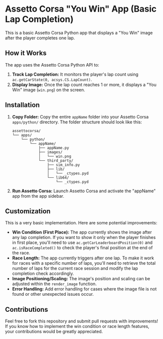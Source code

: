 # Assetto Corsa "You Win" App (Basic Lap Completion)

This is a basic Assetto Corsa Python app that displays a "You Win" image after the player completes one lap.

## How it Works

The app uses the Assetto Corsa Python API to:

1.  **Track Lap Completion:** It monitors the player's lap count using `ac.getCarState(0, acsys.CS.LapCount)`.
2.  **Display Image:** Once the lap count reaches 1 or more, it displays a "You Win" image (`win.png`) on the screen.

## Installation

1.  **Copy Folder:** Copy the entire `appName` folder into your Assetto Corsa `apps/python/` directory. The folder structure should look like this:

    ```
    assettocorsa/
    └── apps/
        └── python/
            └── appName/
                ├── appName.py
                ├── images/
                │   └── win.png
                └── third_party/
                    ├── sim_info.py
                    ├── lib/
                    │   └── _ctypes.pyd
                    └── lib64/
                        └── _ctypes.pyd
    ```

2.  **Run Assetto Corsa:** Launch Assetto Corsa and activate the "appName" app from the app sidebar.

## Customization

This is a very basic implementation. Here are some potential improvements:

* **Win Condition (First Place):** The app currently shows the image after any lap completion. If you want to show it only when the player finishes in first place, you'll need to use `ac.getCarLeaderboardPosition(0)` and `ac.isRaceCompleted()` to check the player's final position at the end of the race.
* **Race Length:** The app currently triggers after one lap. To make it work for races with a specific number of laps, you'll need to retrieve the total number of laps for the current race session and modify the lap completion check accordingly.
* **Image Positioning/Scaling:** The image's position and scaling can be adjusted within the `render_image` function.
* **Error Handling:** Add error handling for cases where the image file is not found or other unexpected issues occur.

## Contributions

Feel free to fork this repository and submit pull requests with improvements! If you know how to implement the win condition or race length features, your contributions would be greatly appreciated.
